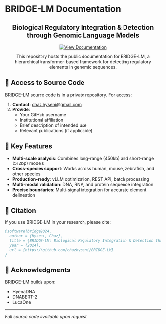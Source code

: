 # BRIDGE-LM Documentation

<div align="center">

## Biological Regulatory Integration & Detection through Genomic Language Models

[![View Documentation](https://img.shields.io/badge/View-Documentation-blue?style=for-the-badge)](https://chazhyseni.github.io/BRIDGE-LM-docs/)

This repository hosts the public documentation for BRIDGE-LM, a hierarchical transformer-based framework for detecting regulatory elements in genomic sequences.

</div>

## 🔐 Access to Source Code

BRIDGE-LM source code is in a private repository. For access:

1. **Contact**: chaz.hyseni@gmail.com
2. **Provide**:
   - Your GitHub username
   - Institutional affiliation
   - Brief description of intended use
   - Relevant publications (if applicable)

## 🌟 Key Features

- **Multi-scale analysis**: Combines long-range (450kb) and short-range (512bp) models
- **Cross-species support**: Works across human, mouse, zebrafish, and other species
- **Production-ready**: vLLM optimization, REST API, batch processing
- **Multi-modal validation**: DNA, RNA, and protein sequence integration
- **Precise boundaries**: Multi-signal integration for accurate element delineation

## 📄 Citation

If you use BRIDGE-LM in your research, please cite:

```bibtex
@software{bridge2024,
  author = {Hyseni, Chaz},
  title = {BRIDGE-LM: Biological Regulatory Integration & Detection through Genomic Language Models},
  year = {2024},
  url = {https://github.com/chazhyseni/BRIDGE-LM}
}
```

## 🙏 Acknowledgments

BRIDGE-LM builds upon:
- HyenaDNA
- DNABERT-2
- LucaOne

---
*Full source code available upon request*
